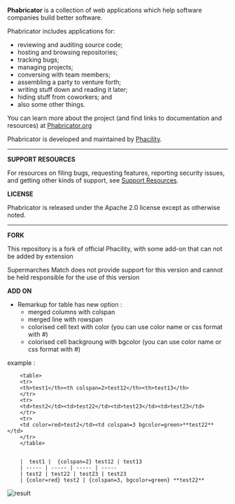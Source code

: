 **Phabricator** is a collection of web applications which help software companies build better software.

Phabricator includes applications for:

  - reviewing and auditing source code;
  - hosting and browsing repositories;
  - tracking bugs;
  - managing projects;
  - conversing with team members;
  - assembling a party to venture forth;
  - writing stuff down and reading it later;
  - hiding stuff from coworkers; and
  - also some other things.

You can learn more about the project (and find links to documentation and resources) at [Phabricator.org](http://phabricator.org)

Phabricator is developed and maintained by [Phacility](http://phacility.com).

----------

**SUPPORT RESOURCES**

For resources on filing bugs, requesting features, reporting security issues, and getting other kinds of support, see [Support Resources](https://secure.phabricator.com/book/phabricator/article/support/).

**LICENSE**

Phabricator is released under the Apache 2.0 license except as otherwise noted.

----------

**FORK**

This repository is a fork of official Phacility, with some add-on that can not be added by extension

Supermarches Match does not provide support for this version and cannot be held responsible for the use of this version

**ADD ON**
- Remarkup for table has new option :
  - merged columns with colspan
  - merged line with rowspan
  - colorised cell text with color (you can use color name or css format with #)
  - colorised cell backgroung with bgcolor (you can use color name or css format with #)


example :
```
    <table>
    <tr>
    <th>test1</th><th colspan=2>test12</th><th>test13</th>
    </tr>
    <tr>
    <td>test2</td><td>test22</td><td>test23</td><td>test23</td>
    </tr>
    <tr>
    <td color=red>test2</td><td colspan=3 bgcolor=green>**test22**</td>
    </tr>
    </table>


    |  test1 |  {colspan=2} test12 | test13
    | ----- | ----- | ----- | -----
    | test2 | test22 | test23 | test23
    | {color=red} test2 | {colspan=3, bgcolor=green} **test22**
```

![result](https://imgur.com/Dc7uc4R)
